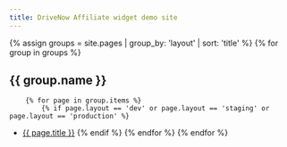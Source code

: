 ```yaml
---
title: DriveNow Affiliate widget demo site
---
```

{% assign groups = site.pages | group_by: 'layout' | sort: 'title' %}
{% for group in groups %}
## {{ group.name }}
		{% for page in group.items %}
			{% if page.layout == 'dev' or page.layout == 'staging' or page.layout == 'production' %}
* <a href="{{ page.url | relative_url  }}">{{ page.title }}</a>
			{% endif %}
		{% endfor %}
{% endfor %}
